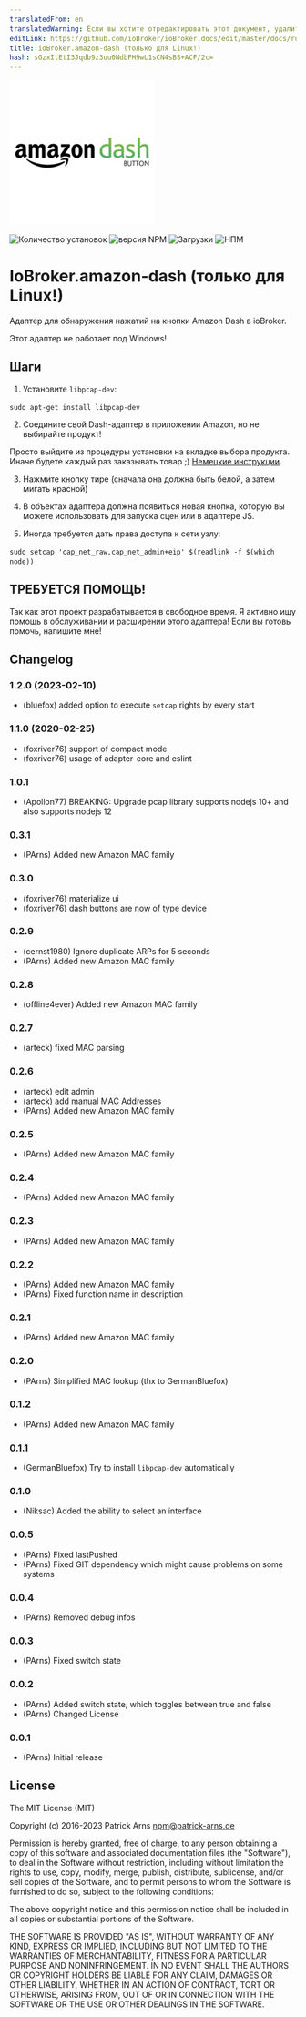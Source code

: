 ```yaml
---
translatedFrom: en
translatedWarning: Если вы хотите отредактировать этот документ, удалите поле «translatedFrom», в противном случае этот документ будет снова автоматически переведен
editLink: https://github.com/ioBroker/ioBroker.docs/edit/master/docs/ru/adapterref/iobroker.amazon-dash/README.md
title: ioBroker.amazon-dash (только для Linux!)
hash: sGzxItEtI3Jqdb9z3uu0NdbFH9wL1sCN4sBS+ACF/2c=
---
```

![Логотип](../../../en/adapterref/iobroker.amazon-dash/admin/amazon-dash.png)

![Количество установок](http://iobroker.live/badges/amazon-dash-stable.svg)
![версия NPM](http://img.shields.io/npm/v/iobroker.amazon-dash.svg)
![Загрузки](https://img.shields.io/npm/dm/iobroker.amazon-dash.svg)
![НПМ](https://nodei.co/npm/iobroker.amazon-dash.png?downloads=true)

# IoBroker.amazon-dash (только для Linux!)
Адаптер для обнаружения нажатий на кнопки Amazon Dash в ioBroker.

Этот адаптер не работает под Windows!

## Шаги
1. Установите `libpcap-dev`:

`sudo apt-get install libpcap-dev`

2. Соедините свой Dash-адаптер в приложении Amazon, но не выбирайте продукт!

Просто выйдите из процедуры установки на вкладке выбора продукта.
Иначе будете каждый раз заказывать товар ;) [Немецкие инструкции](https://www.amazon.de/gp/help/customer/display.html?nodeId=201746340).

3. Нажмите кнопку тире (сначала она должна быть белой, а затем мигать красной)

4. В объектах адаптера должна появиться новая кнопка, которую вы можете использовать для запуска сцен или в адаптере JS.

5. Иногда требуется дать права доступа к сети узлу:

`sudo setcap 'cap_net_raw,cap_net_admin+eip' $(readlink -f $(which node))`

## ТРЕБУЕТСЯ ПОМОЩЬ!
Так как этот проект разрабатывается в свободное время.
Я активно ищу помощь в обслуживании и расширении этого адаптера! Если вы готовы помочь, напишите мне!

<!--

### **В РАБОТЕ** -->

## Changelog
### 1.2.0 (2023-02-10)
* (bluefox) added option to execute `setcap` rights by every start

### 1.1.0 (2020-02-25)
+ (foxriver76) support of compact mode
+ (foxriver76) usage of adapter-core and eslint

### 1.0.1
+ (Apollon77) BREAKING: Upgrade pcap library supports nodejs 10+ and also supports nodejs 12

### 0.3.1
+ (PArns) Added new Amazon MAC family

### 0.3.0
+ (foxriver76) materialize ui
+ (foxriver76) dash buttons are now of type device

### 0.2.9
+ (cernst1980) Ignore duplicate ARPs for 5 seconds
+ (PArns) Added new Amazon MAC family

### 0.2.8
+ (offline4ever) Added new Amazon MAC family

### 0.2.7
+ (arteck) fixed MAC parsing

### 0.2.6
+ (arteck) edit admin
+ (arteck) add manual MAC Addresses 
+ (PArns) Added new Amazon MAC family

### 0.2.5
+ (PArns) Added new Amazon MAC family

### 0.2.4
+ (PArns) Added new Amazon MAC family

### 0.2.3
+ (PArns) Added new Amazon MAC family

### 0.2.2
+ (PArns) Added new Amazon MAC family
+ (PArns) Fixed function name in description

### 0.2.1
+ (PArns) Added new Amazon MAC family

### 0.2.0
+ (PArns) Simplified MAC lookup (thx to GermanBluefox)

### 0.1.2
+ (PArns) Added new Amazon MAC family

### 0.1.1
+ (GermanBluefox) Try to install `libpcap-dev` automatically

### 0.1.0
+ (Niksac) Added the ability to select an interface

### 0.0.5
+ (PArns) Fixed lastPushed
+ (PArns) Fixed GIT dependency which might cause problems on some systems

### 0.0.4
+ (PArns) Removed debug infos

### 0.0.3
+ (PArns) Fixed switch state

### 0.0.2
* (PArns) Added switch state, which toggles between true and false
* (PArns) Changed License

### 0.0.1
* (PArns) Initial release

## License
The MIT License (MIT)

Copyright (c) 2016-2023 Patrick Arns <npm@patrick-arns.de>

Permission is hereby granted, free of charge, to any person obtaining a copy
of this software and associated documentation files (the "Software"), to deal
in the Software without restriction, including without limitation the rights
to use, copy, modify, merge, publish, distribute, sublicense, and/or sell
copies of the Software, and to permit persons to whom the Software is
furnished to do so, subject to the following conditions:

The above copyright notice and this permission notice shall be included in
all copies or substantial portions of the Software.

THE SOFTWARE IS PROVIDED "AS IS", WITHOUT WARRANTY OF ANY KIND, EXPRESS OR
IMPLIED, INCLUDING BUT NOT LIMITED TO THE WARRANTIES OF MERCHANTABILITY,
FITNESS FOR A PARTICULAR PURPOSE AND NONINFRINGEMENT. IN NO EVENT SHALL THE
AUTHORS OR COPYRIGHT HOLDERS BE LIABLE FOR ANY CLAIM, DAMAGES OR OTHER
LIABILITY, WHETHER IN AN ACTION OF CONTRACT, TORT OR OTHERWISE, ARISING FROM,
OUT OF OR IN CONNECTION WITH THE SOFTWARE OR THE USE OR OTHER DEALINGS IN
THE SOFTWARE.
